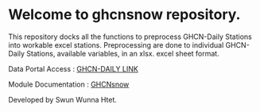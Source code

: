 # Welcome to ghcnsnow repository. 

This repository docks all the functions to preprocess GHCN-Daily Stations into workable excel stations. Preprocessing are done to individual GHCN-Daily Stations, available variables, in an xlsx. excel sheet format.

Data Portal Access : [GHCN-DAILY LINK](https://www.ncei.noaa.gov/pub/data/ghcn/daily/)

Module Documentation : [GHCNsnow](https://nokuzasezo97.github.io/ghcnsnow/)

Developed by Swun Wunna Htet.
